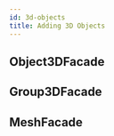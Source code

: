 ```yaml
---
id: 3d-objects
title: Adding 3D Objects
---
```


## Object3DFacade

## Group3DFacade

## MeshFacade
